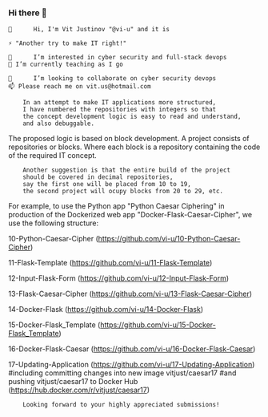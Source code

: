 ### Hi there 👋

<!--
**vi-u/vi-u** is a ✨ _special_ ✨ repository because its `README.md` (this file) appears on your GitHub profile.

Here are some ideas to get you started:

- 🔭 I’m currently working on ...
- 🌱 I’m currently learning ...
- 👯 I’m looking to collaborate on ...
- 🤔 I’m looking for help with ...
- 💬 Ask me about ...
- 📫 How to reach me: ...
- 😄 Pronouns: ...
- ⚡ Fun fact: ...
 💞️
-->


    👋      Hi, I'm Vit Justinov "@vi-u" and it is 
    
    ⚡ "Another try to make IT right!"
    
    👀      I’m interested in cyber security and full-stack devops
    🌱 I’m currently teaching as I go
    
    👯      I’m looking to collaborate on cyber security devops
    📫 Please reach me on vit.us@hotmail.com

        In an attempt to make IT applications more structured, 
        I have numbered the repositories with integers so that 
        the concept development logic is easy to read and understand, 
        and also debuggable.

The proposed logic is based on block development. 
A project consists of repositories or blocks. 
Where each block is a repository containing the code of the required IT concept.

        Another suggestion is that the entire build of the project 
        should be covered in decimal repositories, 
        say the first one will be placed from 10 to 19, 
        the second project will ocupy blocks from 20 to 29, etc.

For example, to use the Python app "Python Caesar Ciphering" 
in production of the Dockerized web app "Docker-Flask-Caesar-Cipher", 
we use the following structure:

10-Python-Caesar-Cipher (https://github.com/vi-u/10-Python-Caesar-Cipher)

11-Flask-Template (https://github.com/vi-u/11-Flask-Template)

12-Input-Flask-Form (https://github.com/vi-u/12-Input-Flask-Form)

13-Flask-Caesar-Cipher (https://github.com/vi-u/13-Flask-Caesar-Cipher)

14-Docker-Flask (https://github.com/vi-u/14-Docker-Flask)

15-Docker-Flask_Template (https://github.com/vi-u/15-Docker-Flask_Template)

16-Docker-Flask-Caesar (https://github.com/vi-u/16-Docker-Flask-Caesar)

17-Updating-Application (https://github.com/vi-u/17-Updating-Application)
#including committing changes into new image vitjust/caesar17 
#and pushing vitjust/caesar17 to Docker Hub (https://hub.docker.com/r/vitjust/caesar17)

        Looking forward to your highly appreciated submissions!

